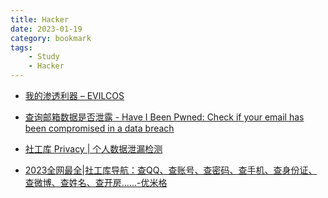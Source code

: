 ```yaml
---
title: Hacker
date: 2023-01-19
category: bookmark
tags:
    - Study
    - Hacker
---
```


- [我的渗透利器 – EVILCOS](https://evilcos.me/?p=336)

- [查询邮箱数据是否泄露 - Have I Been Pwned: Check if your email has been compromised in a data breach](https://haveibeenpwned.com/)

- [社工库 Privacy | 个人数据泄漏检测](https://privacy.aiuys.com/)

- [2023全网最全|社工库导航：查QQ、查账号、查密码、查手机、查身份证、查微博、查姓名、查开房……-优米格](https://www.4spaces.org/1240.html)
